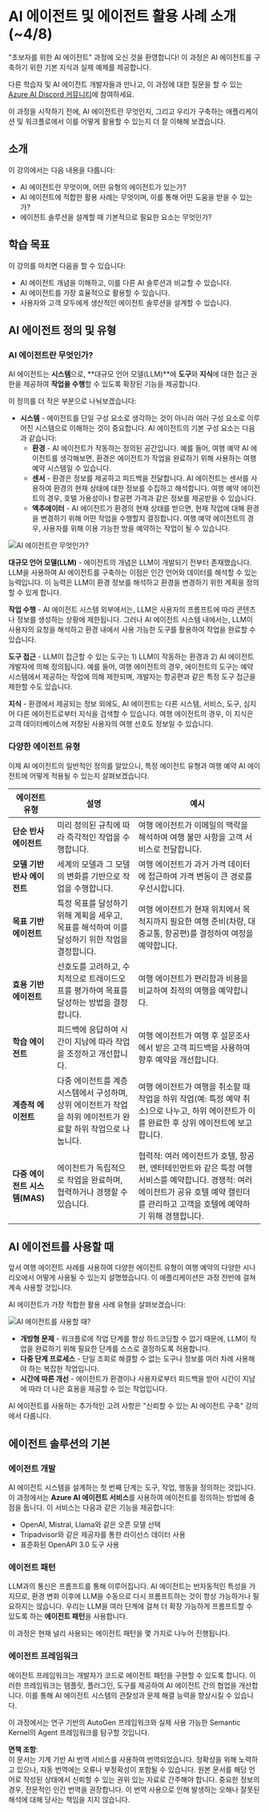 # AI 에이전트 및 에이전트 활용 사례 소개 (~4/8)

"초보자를 위한 AI 에이전트" 과정에 오신 것을 환영합니다! 이 과정은 AI 에이전트를 구축하기 위한 기본 지식과 실제 예제를 제공합니다.

다른 학습자 및 AI 에이전트 개발자들과 만나고, 이 과정에 대한 질문을 할 수 있는 [Azure AI Discord 커뮤니티](https://discord.gg/kzRShWzttr)에 참여하세요.

이 과정을 시작하기 전에, AI 에이전트란 무엇인지, 그리고 우리가 구축하는 애플리케이션 및 워크플로에서 이를 어떻게 활용할 수 있는지 더 잘 이해해 보겠습니다.

## 소개

이 강의에서는 다음 내용을 다룹니다:

- AI 에이전트란 무엇이며, 어떤 유형의 에이전트가 있는가?
- AI 에이전트에 적합한 활용 사례는 무엇이며, 이를 통해 어떤 도움을 받을 수 있는가?
- 에이전트 솔루션을 설계할 때 기본적으로 필요한 요소는 무엇인가?

## 학습 목표

이 강의를 마치면 다음을 할 수 있습니다:

- AI 에이전트 개념을 이해하고, 이를 다른 AI 솔루션과 비교할 수 있습니다.
- AI 에이전트를 가장 효율적으로 활용할 수 있습니다.
- 사용자와 고객 모두에게 생산적인 에이전트 솔루션을 설계할 수 있습니다.

## AI 에이전트 정의 및 유형

### AI 에이전트란 무엇인가?

AI 에이전트는 **시스템**으로, **대규모 언어 모델(LLM)**에 **도구**와 **지식**에 대한 접근 권한을 제공하여 **작업을 수행**할 수 있도록 확장된 기능을 제공합니다.

이 정의를 더 작은 부분으로 나눠보겠습니다:

- **시스템** - 에이전트를 단일 구성 요소로 생각하는 것이 아니라 여러 구성 요소로 이루어진 시스템으로 이해하는 것이 중요합니다. AI 에이전트의 기본 구성 요소는 다음과 같습니다:
  - **환경** - AI 에이전트가 작동하는 정의된 공간입니다. 예를 들어, 여행 예약 AI 에이전트를 생각해보면, 환경은 에이전트가 작업을 완료하기 위해 사용하는 여행 예약 시스템일 수 있습니다.
  - **센서** - 환경은 정보를 제공하고 피드백을 전달합니다. AI 에이전트는 센서를 사용하여 환경의 현재 상태에 대한 정보를 수집하고 해석합니다. 여행 예약 에이전트의 경우, 호텔 가용성이나 항공편 가격과 같은 정보를 제공받을 수 있습니다.
  - **액추에이터** - AI 에이전트가 환경의 현재 상태를 받으면, 현재 작업에 대해 환경을 변경하기 위해 어떤 작업을 수행할지 결정합니다. 여행 예약 에이전트의 경우, 사용자를 위해 이용 가능한 방을 예약하는 작업이 될 수 있습니다.

![AI 에이전트란 무엇인가?](../../../translated_images/what-are-ai-agents.125520f55950b252a429b04a9f41e0152d4dafa1f1bd9081f4f574631acb759e.ko.png?WT.mc_id=academic-105485-koreyst)

**대규모 언어 모델(LLM)** - 에이전트의 개념은 LLM이 개발되기 전부터 존재했습니다. LLM을 사용하여 AI 에이전트를 구축하는 이점은 인간 언어와 데이터를 해석할 수 있는 능력입니다. 이 능력은 LLM이 환경 정보를 해석하고 환경을 변경하기 위한 계획을 정의할 수 있게 합니다.

**작업 수행** - AI 에이전트 시스템 외부에서는, LLM은 사용자의 프롬프트에 따라 콘텐츠나 정보를 생성하는 상황에 제한됩니다. 그러나 AI 에이전트 시스템 내에서는, LLM이 사용자의 요청을 해석하고 환경 내에서 사용 가능한 도구를 활용하여 작업을 완료할 수 있습니다.

**도구 접근** - LLM이 접근할 수 있는 도구는 1) LLM이 작동하는 환경과 2) AI 에이전트 개발자에 의해 정의됩니다. 예를 들어, 여행 에이전트의 경우, 에이전트의 도구는 예약 시스템에서 제공하는 작업에 의해 제한되며, 개발자는 항공편과 같은 특정 도구 접근을 제한할 수도 있습니다.

**지식** - 환경에서 제공되는 정보 외에도, AI 에이전트는 다른 시스템, 서비스, 도구, 심지어 다른 에이전트로부터 지식을 검색할 수 있습니다. 여행 에이전트의 경우, 이 지식은 고객 데이터베이스에 저장된 사용자의 여행 선호도 정보일 수 있습니다.

### 다양한 에이전트 유형

이제 AI 에이전트의 일반적인 정의를 알았으니, 특정 에이전트 유형과 여행 예약 AI 에이전트에 어떻게 적용될 수 있는지 살펴보겠습니다.

| **에이전트 유형**               | **설명**                                                                                                                         | **예시**                                                                                                                                                                                                                     |
| ----------------------------- | ------------------------------------------------------------------------------------------------------------------------------- | --------------------------------------------------------------------------------------------------------------------------------------------------------------------------------------------------------------------------- |
| **단순 반사 에이전트**         | 미리 정의된 규칙에 따라 즉각적인 작업을 수행합니다.                                                                               | 여행 에이전트가 이메일의 맥락을 해석하여 여행 불만 사항을 고객 서비스로 전달합니다.                                                                                                                                        |
| **모델 기반 반사 에이전트**    | 세계의 모델과 그 모델의 변화를 기반으로 작업을 수행합니다.                                                                       | 여행 에이전트가 과거 가격 데이터에 접근하여 가격 변동이 큰 경로를 우선시합니다.                                                                                                                                            |
| **목표 기반 에이전트**         | 특정 목표를 달성하기 위해 계획을 세우고, 목표를 해석하여 이를 달성하기 위한 작업을 결정합니다.                                   | 여행 에이전트가 현재 위치에서 목적지까지 필요한 여행 준비(차량, 대중교통, 항공편)를 결정하여 여정을 예약합니다.                                                                                                           |
| **효용 기반 에이전트**         | 선호도를 고려하고, 수치적으로 트레이드오프를 평가하여 목표를 달성하는 방법을 결정합니다.                                         | 여행 에이전트가 편리함과 비용을 비교하여 최적의 여행을 예약합니다.                                                                                                                                                          |
| **학습 에이전트**              | 피드백에 응답하여 시간이 지남에 따라 작업을 조정하고 개선합니다.                                                                 | 여행 에이전트가 여행 후 설문조사에서 받은 고객 피드백을 사용하여 향후 예약을 개선합니다.                                                                                                                                    |
| **계층적 에이전트**            | 다중 에이전트를 계층 시스템에서 구성하며, 상위 에이전트가 작업을 하위 에이전트가 완료할 하위 작업으로 나눕니다.                 | 여행 에이전트가 여행을 취소할 때 작업을 하위 작업(예: 특정 예약 취소)으로 나누고, 하위 에이전트가 이를 완료한 후 상위 에이전트에 보고합니다.                                                                                 |
| **다중 에이전트 시스템(MAS)**   | 에이전트가 독립적으로 작업을 완료하며, 협력하거나 경쟁할 수 있습니다.                                                             | 협력적: 여러 에이전트가 호텔, 항공편, 엔터테인먼트와 같은 특정 여행 서비스를 예약합니다. 경쟁적: 여러 에이전트가 공유 호텔 예약 캘린더를 관리하고 고객을 호텔에 예약하기 위해 경쟁합니다.                                             |

## AI 에이전트를 사용할 때

앞서 여행 에이전트 사례를 사용하여 다양한 에이전트 유형이 여행 예약의 다양한 시나리오에서 어떻게 사용될 수 있는지 설명했습니다. 이 애플리케이션은 과정 전반에 걸쳐 계속 사용할 것입니다.

AI 에이전트가 가장 적합한 활용 사례 유형을 살펴보겠습니다:

![AI 에이전트를 사용할 때?](../../../translated_images/when-to-use-ai-agents.912b9a02e9e0e2af45a3e24faa4e912e334ec23f21f0cf5cb040b7e899b09cd0.ko.png?WT.mc_id=academic-105485-koreyst)

- **개방형 문제** - 워크플로에 작업 단계를 항상 하드코딩할 수 없기 때문에, LLM이 작업을 완료하기 위해 필요한 단계를 스스로 결정하도록 허용합니다.
- **다중 단계 프로세스** - 단일 조회로 해결할 수 없는 도구나 정보를 여러 차례 사용해야 하는 복잡한 작업입니다.
- **시간에 따른 개선** - 에이전트가 환경이나 사용자로부터 피드백을 받아 시간이 지남에 따라 더 나은 효용을 제공할 수 있는 작업입니다.

AI 에이전트를 사용하는 추가적인 고려 사항은 "신뢰할 수 있는 AI 에이전트 구축" 강의에서 다룹니다.

## 에이전트 솔루션의 기본

### 에이전트 개발

AI 에이전트 시스템을 설계하는 첫 번째 단계는 도구, 작업, 행동을 정의하는 것입니다. 이 과정에서는 **Azure AI 에이전트 서비스**를 사용하여 에이전트를 정의하는 방법에 중점을 둡니다. 이 서비스는 다음과 같은 기능을 제공합니다:

- OpenAI, Mistral, Llama와 같은 오픈 모델 선택
- Tripadvisor와 같은 제공자를 통한 라이선스 데이터 사용
- 표준화된 OpenAPI 3.0 도구 사용

### 에이전트 패턴

LLM과의 통신은 프롬프트를 통해 이루어집니다. AI 에이전트는 반자동적인 특성을 가지므로, 환경 변화 이후에 LLM을 수동으로 다시 프롬프트하는 것이 항상 가능하거나 필요하지는 않습니다. 우리는 LLM을 여러 단계에 걸쳐 더 확장 가능하게 프롬프트할 수 있도록 하는 **에이전트 패턴**을 사용합니다.

이 과정은 현재 널리 사용되는 에이전트 패턴을 몇 가지로 나누어 진행됩니다.

### 에이전트 프레임워크

에이전트 프레임워크는 개발자가 코드로 에이전트 패턴을 구현할 수 있도록 합니다. 이러한 프레임워크는 템플릿, 플러그인, 도구를 제공하여 AI 에이전트 간의 협업을 개선합니다. 이를 통해 AI 에이전트 시스템의 관찰성과 문제 해결 능력을 향상시킬 수 있습니다.

이 과정에서는 연구 기반의 AutoGen 프레임워크와 실제 사용 가능한 Semantic Kernel의 Agent 프레임워크를 탐구할 것입니다.

**면책 조항**:  
이 문서는 기계 기반 AI 번역 서비스를 사용하여 번역되었습니다. 정확성을 위해 노력하고 있으나, 자동 번역에는 오류나 부정확성이 포함될 수 있습니다. 원본 문서를 해당 언어로 작성된 상태에서 신뢰할 수 있는 권위 있는 자료로 간주해야 합니다. 중요한 정보의 경우, 전문적인 인간 번역을 권장합니다. 이 번역 사용으로 인해 발생하는 오해나 잘못된 해석에 대해 당사는 책임을 지지 않습니다.
